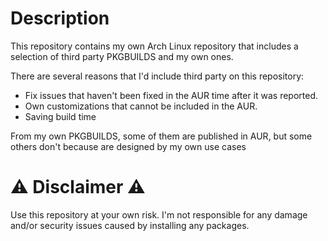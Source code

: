 # Description

This repository contains my own Arch Linux repository that includes a selection of third party PKGBUILDS and my own ones.

There are several reasons that I'd include third party on this repository:

- Fix issues that haven't been fixed in the AUR time after it was reported.
- Own customizations that cannot be included in the AUR.
- Saving build time

From my own PKGBUILDS, some of them are published in AUR, but some others don't because are designed by my own use cases
# ⚠️ Disclaimer ⚠️

Use this repository at your own risk. I'm not responsible for any damage and/or security issues caused by installing any packages.
